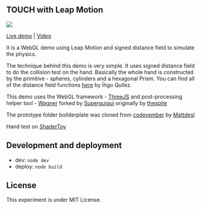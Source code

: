 ## TOUCH with Leap Motion

![](https://raw.githubusercontent.com/edankwan/touch-leap-motion/master/app/images/screenshot.jpg)

[Live demo](http://www.edankwan.com/experiments/touch/) | [Video](https://www.youtube.com/watch?v=ws3DKUe5xPE)

It is a WebGL demo using Leap Motion and signed distance field to simulate the physics.

The technique behind this demo is very simple. It uses signed distance field to do the collision test on the hand. Basically the whole hand is constructed by the primitive - spheres, cylinders and a hexagonal Prism. You can find all of the distance field functions [here](http://iquilezles.org/www/articles/distfunctions/distfunctions.htm) by Íñgo Quílez.

This demo uses the WebGL framework - [ThreeJS](http://threejs.org) and post-processing helper tool - [Wagner](https://github.com/superguigui/Wagner) forked by [Superguigui](https://twitter.com/Superguigui) originally by [thespite](https://twitter.com/thespite)

The prototype folder boilderplate was cloned from [codevember](https://github.com/mattdesl/codevember) by [Mattdesl](https://twitter.com/mattdesl)

Hand test on [ShaderToy](https://www.shadertoy.com/view/4tSXDt)

## Development and deployment
- dev: `node dev`
- deploy: `node build`

## License
This experiment is under MIT License.

